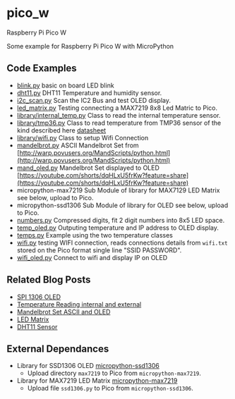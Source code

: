 # pico_w

Raspberry Pi Pico W

Some example for Raspberry Pi Pico W with MicroPython

## Code Examples

* [blink.py](blink.py) basic on board LED blink
* [dht11.py](dht11.py) DHT11 Temperature and humidity sensor.
* [i2c_scan.py](i2c_scan.py) Scan the IC2 Bus and test OLED display.
* [led_matrix.py](led_matrix.py) Testing connecting a MAX7219 8x8 Led Matric to Pico.
* [library/internal_temp.py](library/internal_temp.py) Class to read the internal temperature sensor.
* [library/tmp36.py](library/tmp36.py) Class to read temperature from TMP36 sensor of the kind described here [datasheet](http://cdn.sparkfun.com/datasheets/Sensors/Temp/TMP35_36_37.pdf)
* [library/wifi.py](library/wifi.py) Class to setup Wifi Connection
* [mandelbrot.py](mandelbrot.py) ASCII Mandelbrot Set from [http://warp.povusers.org/MandScripts/python.html](http://warp.povusers.org/MandScripts/python.html)
* [mand_oled.py](mand_oled.py) Mandelbrot Set displayed to OLED [https://youtube.com/shorts/dqHLxU5frKw?feature=share](https://youtube.com/shorts/dqHLxU5frKw?feature=share)
* micropython-max7219 Sub Module of library for MAX7129 LED Matrix see below, upload to Pico.
* micropython-ssd1306 Sub Module of library for OLED see below, upload to Pico.
* [numbers.py](numbers.py) Compressed digits, fit 2 digit numbers into 8x5 LED space.
* [temp_oled.py](temp_oled.py) Outputing temperature and IP address to OLED display.
* [temps.py](temps.py) Example using the two temperature classes
* [wifi.py](wifi.py) testing WIFI connection, reads connections details from `wifi.txt` stored on the Pico format  single line "SSID PASSWORD".
* [wifi_oled.py](wifi_oled.py) Connect to wifi and display IP on OLED

## Related Blog Posts

* [SPI 1306 OLED](https://blog.0x32.co.uk/posts/pico2/)
* [Temperature Reading internal and external](https://blog.0x32.co.uk/posts/pico3/)
* [Mandelbrot Set ASCII and OLED](https://blog.0x32.co.uk/posts/pico4/)
* [LED Matrix](https://blog.0x32.co.uk/posts/pico5/)
* [DHT11 Sensor](https://blog.0x32.co.uk/posts/pico6/)

## External Dependances

* Library for SSD1306 OLED [micropython-ssd1306](https://github.com/stlehmann/micropython-ssd1306)
  + Upload directory `max7219` to Pico from `micropython-max7219`.
* Library for MAX7219 LED Matrix [micropython-max7219](https://github.com/enchant97/micropython-max7219)
  + Upload file `ssd1306.py` to Pico from `micropython-ssd1306`.
